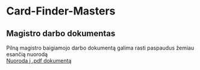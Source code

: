 # Card-Finder-Masters


## Magistro darbo dokumentas
Pilną magistro baigiamojo darbo dokumentą galima rasti paspaudus žemiau esančią nuorodą  
[Nuoroda į .pdf dokumentą](/Magistro%20baigiamasis%20darbas%20Augustas%20Mikul%C4%97nas.pdf)
